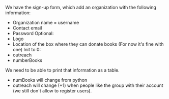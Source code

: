 We have the sign-up form, which add an organization with the following information:
- Organization name = username
- Contact email
- Password
Optional:
- Logo
- Location of the box where they can donate books (For now it's fine with one)
Init to 0:
- outreach
- numberBooks

We need to be able to print that information as a table. 
- numBooks will change from python
- outreach will change (+1) when people like the group with their account (we still don't allow to register users).

